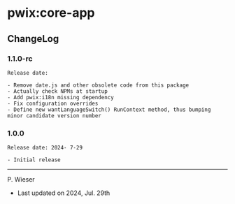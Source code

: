 # pwix:core-app

## ChangeLog

### 1.1.0-rc

    Release date: 

    - Remove date.js and other obsolete code from this package
    - Actually check NPMs at startup
    - Add pwix:i18n missing dependency
    - Fix configuration overrides
    - Define new wantLanguageSwitch() RunContext method, thus bumping minor candidate version number

### 1.0.0

    Release date: 2024- 7-29

    - Initial release

---
P. Wieser
- Last updated on 2024, Jul. 29th
